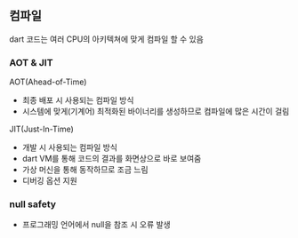 ## 컴파일

dart 코드는 여러 CPU의 아키텍쳐에 맞게 컴파일 할 수 있음

### AOT & JIT

AOT(Ahead-of-Time)

- 최종 배포 시 사용되는 컴파일 방식
- 시스템에 맞게(기계어) 최적화된 바이너리를 생성하므로 컴파일에 많은 시간이 걸림

JIT(Just-In-Time)

- 개발 시 사용되는 컴파일 방식
- dart VM를 통해 코드의 결과를 화면상으로 바로 보여줌
- 가상 머신을 통해 동작하므로 조금 느림
- 디버깅 옵션 지원

### null safety

- 프로그래밍 언어에서 null을 참조 시 오류 발생
